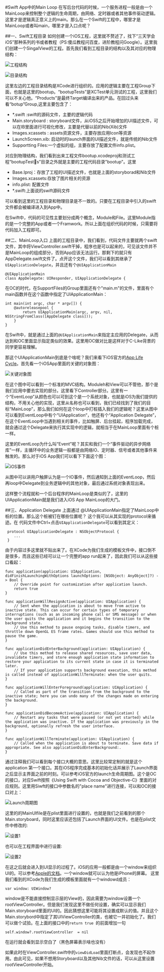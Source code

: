 #Swift App中的Main Loop
在写后台代码的时候，一个服务进程一般是由一个MainLoop来控制整个逻辑的生命周期，由网络、定时器或者其他事件驱动逻辑。这里才是逻辑真正意义上的main。那么在一个Swift的工程中，哪里才是MainLoop或者叫main，哪里才是入口点呢？

##一、Swift工程目录
如何创建一个iOS工程，这里就不赘述了，找下“三天学会iOS”那种系列的书或者教程（PS:傻瓜教程问百度，进阶教程问Google）。这里我们创建一个SingalView的工程。首先我们看到工程目录的结构以及其对应的物理结构：


![工程结构](./proj_view.png) 



 ![目录结构](./directory.png)


这里左边的工程目录结构是XCode进行组织的。应用的逻辑主要在工程Group下面，也就是这里的bootup。“bootupTests”是XCTest单元测试的工程，这里我们可以不关心他。“Products”是最终Target编译出来的产品。在回过头来看“botup”Group,这里主要包含了：
* *.swift :swift的源码文件，主要的逻辑代码
* Main.storyboard : storyboard文件，从iOS5之后开始增加的UI描述文件，可以在IB里面进行可视化修改，主要是代替以前的Nib(Xib)文件
* Images.xcassets : assets资源文件，主要存放应用Icon等资源
* LaunchScreen.xib: 启动时的launch界面的UI描述文件，就是传统的Nib文件
* Supportting Files:一个虚拟的组，主要存放了配置文件info.plist。

对应到物理结构，我们看到出来工程文件bootup.xcodeproj和测试工程“bootupTests”目录之外就是主要的工程代码目录"bootup"。这里
* Base.Iproj：存放了工程的UI描述文件，也就是上面的storyborad和Nib文件
* Images.xcassets:存放了图片相关的资源
* info.plist: 配置文件
* *.swift:上面说的swift源码文件

可以看到这里的工程目录和物理目录是不一致的。只要在工程目录中引入的swift文件都会被编译进入到App中。

在Swift中，代码的可见性主要划分成两个概念，Module和File。这里Module指的是一个完整的App或者一个Framwork。所以上面在组织代码的时候，只需要将代码加入工程即可。

##二、MainLoop入口
上面的工程目录中，我们看到，代码文件主要就两个swift文件，其中将ViewController.swift干掉，程序也是可以起来的，可见该文件并不是MainLoop的组成部分，否则App应该无法运行。那剩下的就只有AppDelegate.swift文件了。点开这个文件，我们可以看到其继承了`UIApplicationDelegate`，并且还有个`@UIApplicationMain`

	@UIApplicationMain
	class AppDelegate: UIResponder, UIApplicationDelegate {
在OC的时代，在SupportFiles的Group里面还有个"main.m"的文件，里面有个main函数并在这个函数中指定了UIApplicationMain：
	
	int main(int argc, char * argv[]) {
	    @autoreleasepool {
	        return UIApplicationMain(argc, argv, nil, NSStringFromClass([AppDelegate class]));
	    }
	}
在Swift中，就是通过上面的`@UIApplicationMain`来指定主应用的Delegate，从而达到和OC里面显示指定类似的效果。这里用OC做对比是这样对于C-Like背景的同学更容易理解。

那这个UIApplicationMain到底是个啥呢？我们来看下iOS官方的[App Life Cycle](https://developer.apple.com/library/ios/documentation/iPhone/Conceptual/iPhoneOSProgrammingGuide/TheAppLifeCycle/TheAppLifeCycle.html)。首先看一个iOSApp里面的关键的对象图：

![关键对象图](./keyobj_ios.png)

在这个图中可以看到一个标准的MVC结构。Moduleh和View可以不管他，那个是我们应用中要去实现的部分。这里看下Controller部分。这里有一个“EventLoop”从颜色也可以可到这个是一个系统对象，也就是iOS为我们提供的结构，不用关心他的实现，这里从名称也可以看到，我们已经找到了我们的目标“MainLoop”，那么我们如何在这个loop中打桩插入我们的逻辑呢？这里从图中可以看到EventLoop中有个“UIApplication“，他还有个“Application Delegate”，在这个EventLoop中当遇到相关的事件，比如触屏、后台挂起，程序加载完成，就会通过这个Delegate来执行其实现中的逻辑，就相当于在MainLoop里面有个桩一样。

这里的EventLoop为什么叫“Event”呢？其实和我们一个“事件驱动的异步网络库”一样，主循环中的业务逻辑一般都是由网络IO、定时器、信号或者其他事件来触发的。那么对于iOS App我们可以看下下面这个图：

![iOS事件](./event_loop.png)

从图中可以讲用户触屏认为是一个IO事件，然后通知到上面的EventLoop，然后再loop中Delegate到业务逻辑中的其他对象，最后通过系统对象表现出来。

这样整个流程就和一个后台程序的MainLoop是类似的了，这里的UIApplicationMain就是我们进入iOS App MainLoop的大门。
	

##三、Application Delegate
上面通过	@UIApplicationMain指定了MainLoop中桩的位置。那么这个桩被钉在哪些位置呢？ 这个我可以从其实现的protocol来循迹。在
代码文件中Ctrl+点击`UIApplicationDelegate`可以看到其定义：

	 protocol UIApplicationDelegate : NSObjectProtocol {
	 	...
	 }
	 
由于内容过多这里就不贴出来了。在XCode为我们生成的模板文件中，接口倒不是很多，而且这些已经可以让一个完整的app run起来了，因此我们可以从这些接口看起：

    func application(application: UIApplication, didFinishLaunchingWithOptions launchOptions: [NSObject: AnyObject]?) -> Bool {
        // Override point for customization after application launch.
        return true
    }

    func applicationWillResignActive(application: UIApplication) {
        // Sent when the application is about to move from active to inactive state. This can occur for certain types of temporary interruptions (such as an incoming phone call or SMS message) or when the user quits the application and it begins the transition to the background state.
        // Use this method to pause ongoing tasks, disable timers, and throttle down OpenGL ES frame rates. Games should use this method to pause the game.
    }

    func applicationDidEnterBackground(application: UIApplication) {
        // Use this method to release shared resources, save user data, invalidate timers, and store enough application state information to restore your application to its current state in case it is terminated later.
        // If your application supports background execution, this method is called instead of applicationWillTerminate: when the user quits.
    }

    func applicationWillEnterForeground(application: UIApplication) {
        // Called as part of the transition from the background to the inactive state; here you can undo many of the changes made on entering the background.
    }

    func applicationDidBecomeActive(application: UIApplication) {
        // Restart any tasks that were paused (or not yet started) while the application was inactive. If the application was previously in the background, optionally refresh the user interface.
    }

    func applicationWillTerminate(application: UIApplication) {
        // Called when the application is about to terminate. Save data if appropriate. See also applicationDidEnterBackground:.
    }

通过注释我们可以看到每个接口大概的意思。这里比较常定制的就是这个application 第一个接口。其在iOS程序完成基本的初始化话并展示了Launch界面之后显示主界面之前的时刻。可以参考iOS官方的launch生命周期图。这个是OC的接口，对应Swift按照《Using Swift with Cocoa and Objective-C》里面的对应规则。这里用Siwft的接口中参数名的"place name"进行连接，可以和OC的接口对上：

![Launch周期图](./launch_life_cycle.png)

这里的的MainUIfile是在plist里面进行设置的，也就是我们之前看到的那个Main.storyboard，同时这里应该还包括了Launch界面的UI文件。也是在plist文件中修改的:

![设置1](./plist.png) 

也可以在工程界面中进行设置:

![设置2](./plist_2.png)

在这之后就会进入到UI显示的过程了。iOS的应用一般都是由一个window来组织UI的。可以参考[Apple的文档](https://developer.apple.com/library/ios/documentation/WindowsViews/Conceptual/WindowAndScreenGuide/WindowScreenRolesinApp/WindowScreenRolesinApp.html)。一个window就可以认为他是iPhone的屏幕。
这里我们看到的XCode为我们生成的模板里面就有一个windowd成员：

    var window: UIWindow?
    
window是不能直接控制显示层的View的，因此需要为window设置一个rootViewController。但是我们发现这里不做任何设置，确实可以显示我们Main.storyboard里面的UI的。因此猜想这里可能将其设置成默认的值。并且这个Main.storybord中指定了其UIViewController的类，也被它一并初始化了。我们可以做个试验。在上面的接口中的`return true `的前面增加一句

	self.window?.rootViewController  = nil
	
在运行就会看到显示空白了（黑色屏幕表示啥也没有）

如果此时在ViewController.swift中的`viewDidLoad`里面打断点，会发现也不起作用。由此可见，如果不想用Storyboard以及其他Nib文件的话，可以从这里设置rootViewController开始。
